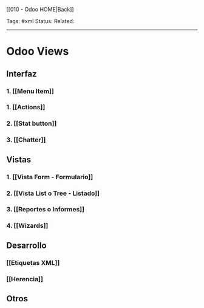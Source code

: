 [[010 - Odoo HOME|Back]]

Tags: #xml
Status: 
Related: 

___

# Odoo Views
## Interfaz 
### 1. [[Menu Item]]
### 1. [[Actions]]
### 2. [[Stat button]]
### 3. [[Chatter]]


## Vistas
### 1. [[Vista Form - Formulario]]
### 2. [[Vista List o Tree - Listado]]
### 3. [[Reportes o Informes]]
### 4. [[Wizards]]


## Desarrollo
### [[Etiquetas XML]]
### [[Herencia]]

## Otros